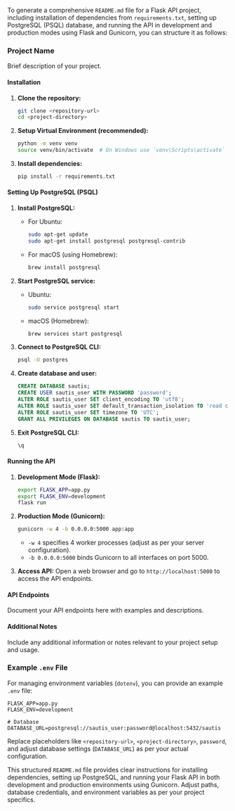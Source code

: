 To generate a comprehensive `README.md` file for a Flask API project, including
installation of dependencies from `requirements.txt`, setting up PostgreSQL
(PSQL) database, and running the API in development and production modes using
Flask and Gunicorn, you can structure it as follows:

### Project Name

Brief description of your project.

#### Installation

1. **Clone the repository:**

   ```bash
   git clone <repository-url>
   cd <project-directory>
   ```

2. **Setup Virtual Environment (recommended):**

   ```bash
   python -m venv venv
   source venv/bin/activate  # On Windows use `venv\Scripts\activate`
   ```

3. **Install dependencies:**
   ```bash
   pip install -r requirements.txt
   ```

#### Setting Up PostgreSQL (PSQL)

1. **Install PostgreSQL:**

   - For Ubuntu:
     ```bash
     sudo apt-get update
     sudo apt-get install postgresql postgresql-contrib
     ```
   - For macOS (using Homebrew):
     ```bash
     brew install postgresql
     ```

2. **Start PostgreSQL service:**

   - Ubuntu:
     ```bash
     sudo service postgresql start
     ```
   - macOS (Homebrew):
     ```bash
     brew services start postgresql
     ```

3. **Connect to PostgreSQL CLI:**

   ```bash
   psql -U postgres
   ```

4. **Create database and user:**

   ```sql
   CREATE DATABASE sautis;
   CREATE USER sautis_user WITH PASSWORD 'password';
   ALTER ROLE sautis_user SET client_encoding TO 'utf8';
   ALTER ROLE sautis_user SET default_transaction_isolation TO 'read committed';
   ALTER ROLE sautis_user SET timezone TO 'UTC';
   GRANT ALL PRIVILEGES ON DATABASE sautis TO sautis_user;
   ```

5. **Exit PostgreSQL CLI:**
   ```sql
   \q
   ```

#### Running the API

1. **Development Mode (Flask):**

   ```bash
   export FLASK_APP=app.py
   export FLASK_ENV=development
   flask run
   ```

2. **Production Mode (Gunicorn):**

   ```bash
   gunicorn -w 4 -b 0.0.0.0:5000 app:app
   ```

   - `-w 4` specifies 4 worker processes (adjust as per your server
     configuration).
   - `-b 0.0.0.0:5000` binds Gunicorn to all interfaces on port 5000.

3. **Access API:** Open a web browser and go to `http://localhost:5000` to
   access the API endpoints.

#### API Endpoints

Document your API endpoints here with examples and descriptions.

#### Additional Notes

Include any additional information or notes relevant to your project setup and
usage.

### Example `.env` File

For managing environment variables (`dotenv`), you can provide an example `.env`
file:

```plaintext
FLASK_APP=app.py
FLASK_ENV=development

# Database
DATABASE_URL=postgresql://sautis_user:password@localhost:5432/sautis
```

Replace placeholders like `<repository-url>`, `<project-directory>`, `password`,
and adjust database settings (`DATABASE_URL`) as per your actual configuration.

This structured `README.md` file provides clear instructions for installing
dependencies, setting up PostgreSQL, and running your Flask API in both
development and production environments using Gunicorn. Adjust paths, database
credentials, and environment variables as per your project specifics.
